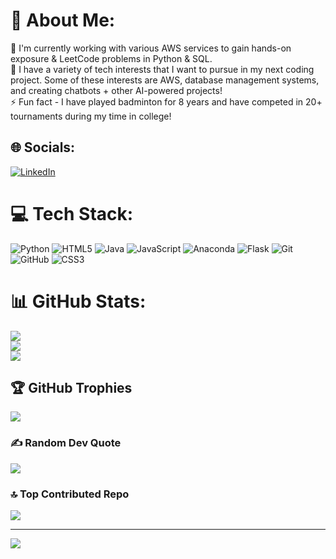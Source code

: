 # 💫 About Me:
:microscope: I'm currently working with various AWS services to gain hands-on exposure & LeetCode problems in Python & SQL. <br>:seedling: I have a variety of tech interests that I want to pursue in my next coding project. Some of these interests are AWS, database management systems, and creating chatbots + other AI-powered projects! <br>:zap: Fun fact - I have played badminton for 8 years and have competed in 20+ tournaments during my time in college!


## 🌐 Socials:
[![LinkedIn](https://img.shields.io/badge/LinkedIn-%230077B5.svg?logo=linkedin&logoColor=white)](https://linkedin.com/in/https://www.linkedin.com/in/sasha-cherian/) 

# 💻 Tech Stack:
![Python](https://img.shields.io/badge/python-3670A0?style=for-the-badge&logo=python&logoColor=ffdd54) ![HTML5](https://img.shields.io/badge/html5-%23E34F26.svg?style=for-the-badge&logo=html5&logoColor=white) ![Java](https://img.shields.io/badge/java-%23ED8B00.svg?style=for-the-badge&logo=openjdk&logoColor=white) ![JavaScript](https://img.shields.io/badge/javascript-%23323330.svg?style=for-the-badge&logo=javascript&logoColor=%23F7DF1E) ![Anaconda](https://img.shields.io/badge/Anaconda-%2344A833.svg?style=for-the-badge&logo=anaconda&logoColor=white) ![Flask](https://img.shields.io/badge/flask-%23000.svg?style=for-the-badge&logo=flask&logoColor=white) ![Git](https://img.shields.io/badge/git-%23F05033.svg?style=for-the-badge&logo=git&logoColor=white) ![GitHub](https://img.shields.io/badge/github-%23121011.svg?style=for-the-badge&logo=github&logoColor=white) ![CSS3](https://img.shields.io/badge/css3-%231572B6.svg?style=for-the-badge&logo=css3&logoColor=white)
# 📊 GitHub Stats:
![](https://github-readme-stats.vercel.app/api?username=cheriansasha&theme=dark&hide_border=false&include_all_commits=false&count_private=false)<br/>
![](https://nirzak-streak-stats.vercel.app/?user=cheriansasha&theme=dark&hide_border=false)<br/>
![](https://github-readme-stats.vercel.app/api/top-langs/?username=cheriansasha&theme=dark&hide_border=false&include_all_commits=false&count_private=false&layout=compact)

## 🏆 GitHub Trophies
![](https://github-profile-trophy.vercel.app/?username=cheriansasha&theme=radical&no-frame=false&no-bg=true&margin-w=4)

### ✍️ Random Dev Quote
![](https://quotes-github-readme.vercel.app/api?type=horizontal&theme=radical)

### 🔝 Top Contributed Repo
![](https://github-contributor-stats.vercel.app/api?username=cheriansasha&limit=5&theme=dark&combine_all_yearly_contributions=true)

---
[![](https://visitcount.itsvg.in/api?id=cheriansasha&icon=0&color=0)](https://visitcount.itsvg.in)

<!-- Proudly created with GPRM ( https://gprm.itsvg.in ) -->
